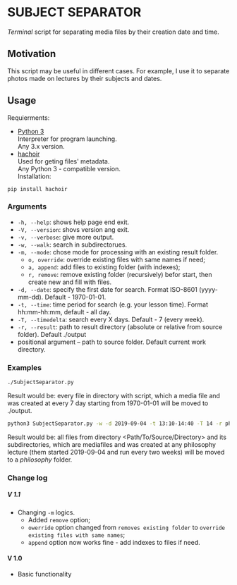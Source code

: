 # SUBJECT SEPARATOR
_Terminal_ script for separating media files by their creation date and time.
## Motivation
This script may be useful in different cases. For example, I use it to separate photos made on lectures by their subjects and dates.

## Usage

Requierments:
- [Python 3](https://www.python.org)\
Interpreter for program launching.  
Any 3.x version. 
- [hachoir](https://hachoir.readthedocs.io/en/latest/)\
Used for geting files' metadata.\
Any Python 3 - compatible version.  
Installation:  
```
pip install hachoir
```

### Arguments
- `-h, --help`: shows help page end exit.
- `-V, --version`: shovs version ang exit.
- `-v, --verbose`: give more output.
- `-w, --walk`: search in subdirectorues.
- `-m, --mode`: chose mode for processing with an existing result folder.
    - `o, override`: override existing files with same names if need;
    - `a, append`: add files to existing folder (with indexes);
    - `r, remove`: remove existing folder (recursively) befor start, then create new and fill with files.
- `-d, --date`: specify the first date for search. Format ISO-8601 (yyyy-mm-dd). Default - 1970-01-01.
- `-t, --time`: time period for search (e.g. your lesson time). Format hh:mm-hh:mm, default - all day.
- `-T, --timedelta`: search every X days. Default - 7 (every week).
- `-r, --result`: path to result directory (absolute or relative from source folder). Default ./output
- positional argument – path to source folder. Default current work directory.

### Examples
```bash
./SubjectSeparator.py
```
Result would be: every file in directory with script, which a media file and was created at every 7 day starting from 1970-01-01 will be moved to ./output.

```bash
python3 SubjectSeparator.py -w -d 2019-09-04 -t 13:10-14:40 -T 14 -r philosophy <Path/To/Source/Directory>
```
Result would be: all files from directory <Path/To/Source/Directory> and its subdirectories, which are mediafiles and was created at any philosophy lecture (them started 2019-09-04 and run every two weeks) will be moved to a _philosophy_ folder.

### Change log

##### V 1.1
- Changing `-m` logics. 
    - Added `remove` option;
    - `owerride` option changed from 
    `removes existing folder` to `override existing files with same names`;
    - `append` option now works fine - add indexes to files if need.
#### V 1.0
- Basic functionality
    
